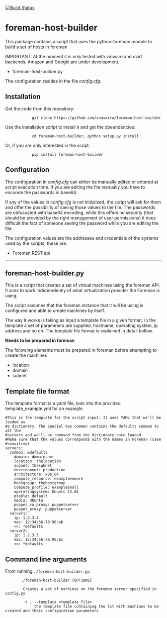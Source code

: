 [![Build Status](https://travis-ci.org/xnaveira/foreman-host-builder.svg?branch=master)](https://travis-ci.org/xnaveira/foreman-host-builder)

# foreman-host-builder

This package contains a script that uses the python-foreman module to build a set of hosts in foreman

IMPORTANT: At the moment it is only tested with vmware and ovirt backends. Amazon and Google are under development.

* foreman-host-builder.py

The configuration resides in the file *config.cfg*.

## Installation

Get the code from this repository:

                git clone https://github.com/xnaveira/foreman-host-builder

Use the installation script to install it and get the dpeendencies:

                cd foreman-host-builder; python setup.py install


Or, if you are only interested in the script:

                pip install foreman-host-builder

## Configuration

The configuration in *config.cfg* can either be manually edited or entered at script execution time. If you are editing the file manually you have to enconde the passwords in base64.

If any of the values in *config.cfg* is not initialized, the script will ask for them and offer the possibility of saving those values to the file. The passwords are obfuscated with base64 encoding, while this offers no security (that should be provided by the right management of user permissions) it does difficult the fact of someone seeing the password while you are editing the file.

The configuration values are the addresses and credentials of the systems used by the scripts, these are:

* Foreman REST api

----

## foreman-host-builder.py

This is a script that creates a set of virtual machines using the foreman API. It aims to work independently of what virtualization provider the Foreman is using.

The script assumes that the foreman instance that it will be using is configured and able to create machines by itself.

The way it works is taking as input a template file in a given format. In the template a set of parameters are supplied, hostname, operating system, ip address and so on. The template file format is explained in detail bellow.


**Needs to be prepared in foreman**

The following elements must be prepared in foreman before attempting to create the machines

* location
* domain
* subnet


## Template file format

The template format is a yaml file, look into the provided template_example.yml for an example

```
#This is the template for the script input. It uses YAML that we'll be loaded as
#a dictionary. The special key common contains the defaults common to all the
#servers and we'll be removed from the dictionary once loaded.
#Make sure that the values corresponds with the names in Foreman (case
#sensitive)
servers:
  common: &defaults
    domain: domain.net
    location: thelocation
    subnet: thesubnet
    environment: production
    architecture: x86_64
    compute_resource: examplevmware
    hostgroup: thehostgroup
    compute_profile: examplesmall
    operatingsystem: Ubuntu 12.04
    ptable: default
    media: Ubuntu
    puppet_ca_proxy: puppetserver
    puppet_proxy: puppetserver
  server1:
    ip: 1.2.3.4
    mac: 12:34:56:78:90:ab
    <<: *defaults
  server2:
    ip: 1.2.3.5
    mac: 12:34:56:78:90:ac
    <<: *defaults
```


## Command line arguments

From running `./foreman-host-builder.py`:

           ./foreman-host-builder [OPTIONS]
           
            Creates a set of machines on the foreman server specified in config.py
           
            -t , --template <template_file>
                 the template file containing the lst with machines to be created and their configuration parameters
           

 
